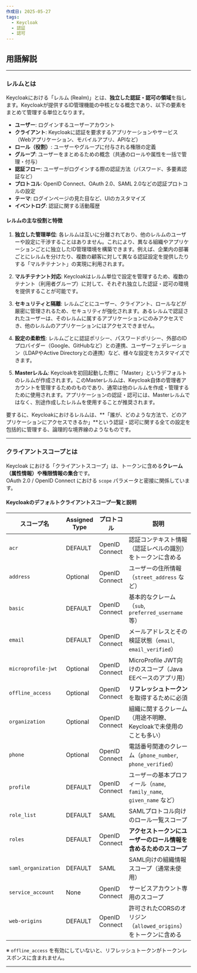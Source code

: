 ```yaml
---
作成日: 2025-05-27
tags:
  - Keycloak
  - 認証
  - 認可
---
```

## 用語解説
---
### レルムとは
Keycloakにおける「レルム (Realm)」とは、**独立した認証・認可の領域**を指します。Keycloakが提供するID管理機能の中核となる概念であり、以下の要素をまとめて管理する単位となります。

- **ユーザー**: ログインするユーザーアカウント
- **クライアント**: Keycloakに認証を要求するアプリケーションやサービス（Webアプリケーション、モバイルアプリ、APIなど）
- **ロール（役割）**: ユーザーやグループに付与される権限の定義
- **グループ**: ユーザーをまとめるための概念（共通のロールや属性を一括で管理・付与）
- **認証フロー**: ユーザーがログインする際の認証方法（パスワード、多要素認証など）
- **プロトコル**: OpenID Connect、OAuth 2.0、SAML 2.0などの認証プロトコルの設定
- **テーマ**: ログインページの見た目など、UIのカスタマイズ
- **イベントログ**: 認証に関する活動履歴

#### レルムの主な役割と特徴

1. **独立した管理単位**: 各レルムは互いに分離されており、他のレルムのユーザーや設定に干渉することはありません。これにより、異なる組織やアプリケーションごとに独立したID管理環境を構築できます。例えば、企業内の部署ごとにレルムを分けたり、複数の顧客に対して異なる認証設定を提供したりする「マルチテナント」の実現に利用されます。
    
2. **マルチテナント対応**: Keycloakはレルム単位で設定を管理するため、複数のテナント（利用者グループ）に対して、それぞれ独立した認証・認可の環境を提供することが可能です。
    
3. **セキュリティと隔離**: レルムごとにユーザー、クライアント、ロールなどが厳密に管理されるため、セキュリティが強化されます。あるレルムで認証されたユーザーは、そのレルムに属するアプリケーションにのみアクセスでき、他のレルムのアプリケーションにはアクセスできません。
    
4. **設定の柔軟性**: レルムごとに認証ポリシー、パスワードポリシー、外部のIDプロバイダー（Google、GitHubなど）との連携、ユーザーフェデレーション（LDAPやActive Directoryとの連携）など、様々な設定をカスタマイズできます。
    
5. **Masterレルム**: Keycloakを初回起動した際に「Master」というデフォルトのレルムが作成されます。このMasterレルムは、Keycloak自体の管理者アカウントを管理するためのものであり、通常は他のレルムを作成・管理するために使用されます。アプリケーションの認証・認可には、Masterレルムではなく、別途作成したレルムを使用することが推奨されます。

要するに、Keycloakにおけるレルムは、**「誰が、どのような方法で、どのアプリケーションにアクセスできるか」**という認証・認可に関する全ての設定を包括的に管理する、論理的な境界線のようなものです。

---
### クライアントスコープとは
Keycloak における「クライアントスコープ」は、トークンに含める**クレーム（属性情報）や権限情報の集合**です。  
OAuth 2.0 / OpenID Connect における `scope` パラメータと密接に関係しています。

#### Keycloakのデフォルトクライアントスコープ一覧と説明

| スコープ名               | Assigned Type | プロトコル          | 説明                                                    |
| ------------------- | ------------- | -------------- | ----------------------------------------------------- |
| `acr`               | DEFAULT       | OpenID Connect | 認証コンテキスト情報（認証レベルの識別）をトークンに含める                         |
| `address`           | Optional      | OpenID Connect | ユーザーの住所情報（`street_address` など）                        |
| `basic`             | DEFAULT       | OpenID Connect | 基本的なクレーム（`sub`, `preferred_username` 等）               |
| `email`             | DEFAULT       | OpenID Connect | メールアドレスとその検証状態（`email`, `email_verified`）             |
| `microprofile-jwt`  | Optional      | OpenID Connect | MicroProfile JWT向けのスコープ（Java EEベースのアプリ用）              |
| `offline_access`    | Optional      | OpenID Connect | **リフレッシュトークン**を取得するために必須                              |
| `organization`      | Optional      | OpenID Connect | 組織に関するクレーム（用途不明瞭、Keycloakで未使用のことも多い）                  |
| `phone`             | Optional      | OpenID Connect | 電話番号関連のクレーム（`phone_number`, `phone_verified`）         |
| `profile`           | DEFAULT       | OpenID Connect | ユーザーの基本プロフィール（`name`, `family_name`, `given_name` など） |
| `role_list`         | DEFAULT       | SAML           | SAMLプロトコル向けのロール一覧スコープ                                 |
| `roles`             | DEFAULT       | OpenID Connect | **アクセストークンにユーザーのロール情報を含めるためのスコープ**                    |
| `saml_organization` | DEFAULT       | SAML           | SAML向けの組織情報スコープ（通常未使用）                                |
| `service_account`   | None          | OpenID Connect | サービスアカウント専用のスコープ                                      |
| `web-origins`       | DEFAULT       | OpenID Connect | 許可されたCORSのオリジン（`allowed_origins`）をトークンに含める            |

※ `offline_access` を有効にしていないと、リフレッシュトークンがトークンレスポンスに含まれません。

---

